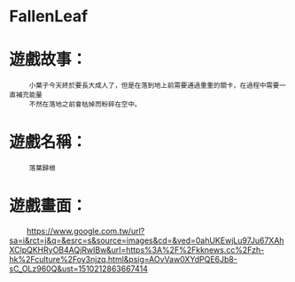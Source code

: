 # FallenLeaf

# 遊戲故事：
         小葉子今天終於要長大成人了，但是在落到地上前需要通過重重的關卡，在過程中需要一直補充能量
         不然在落地之前會枯掉而粉碎在空中。

# 遊戲名稱：
         落葉歸根

# 遊戲畫面：
         
https://www.google.com.tw/url?sa=i&rct=j&q=&esrc=s&source=images&cd=&ved=0ahUKEwjLu97Ju67XAhXClpQKHRyOB4AQjRwIBw&url=https%3A%2F%2Fkknews.cc%2Fzh-hk%2Fculture%2Foy3njzq.html&psig=AOvVaw0XYdPQE6Jb8-sC_OLz960Q&ust=1510212863667414
